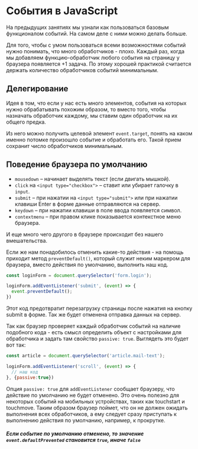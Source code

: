 # События в JavaScript
На предыдущих занятиях мы узнали как пользоваться базовым функционалом событий. На самом деле с ними можно делать больше. 

Для того, чтобы с умом пользоваться всеми возможностями событий нужно понимать, что много обработчиков - плохо. Каждый раз, когда мы добавляем функцию-обработчик любого события на страницу у браузера появляется +1 задача. По этому хорошей практикой считается держать количество обработчиков событий минимальным.

## Делегирование
Идея в том, что если у нас есть много элементов, события на которых нужно обрабатывать похожим образом, то вместо того, чтобы назначать обработчик каждому, мы ставим один обработчик на их общего предка.

Из него можно получить целевой элемент `event.target`, понять на каком именно потомке произошло событие и обработать его. Такой прием сохранит число обработчиков минимальным.

## Поведение браузера по умолчанию
* `mousedown` – начинает выделять текст (если двигать мышкой).
* `click` на `<input type="checkbox">` – ставит или убирает галочку в `input`.
* `submit` – при нажатии на `<input type="submit">` или при нажатии клавиши Enter в форме данные отправляются на сервер.
* `keydown` – при нажатии клавиши в поле ввода появляется символ.
* `contextmenu` – при правом клике показывается контекстное меню браузера.

И еще много чего другого в браузере происходит без нашего вмешательства.

Если же нам понадобилось отменить какие-то действия - на помощь приходит метод `preventDefault()`, который служит неким маркером для браузера, вместо  действия по умолчанию, выполнить наш код.

```js
const loginForm = document.querySelector('form.login');

loginForm.addEventListener('submit', (event) => {
  event.preventDefault();
})
```  
Этот код предотвратит перезагрузку страницы после нажатия на кнопку submit в форме. Так же будет отменена отправка данных на сервер.

Так как браузер проверяет каждый обработчик событий на наличие подобного кода - есть смысл определить объект с настройками для обработчика и задать там свойство `passive: true`. Выглядеть это будет вот так:
```js
const article = document.querySelector('article.mail-text');

loginForm.addEventListener('scroll', (event) => {
  // наш код
}, {passive:true})
```
Опция `passive: true` для `addEventListener` сообщает браузеру, что действие по умолчанию не будет отменено. Это очень полезно для некоторых событий на мобильных устройствах, таких как touchstart и touchmove. Таким образом браузер поймет, что он не должен ожидать выполнения всех обработчиков, а ему следует сразу приступать к выполнению действия по умолчанию, например, к прокрутке.

##### Если событие по умолчанию отменено, то значение `event.defaultPrevented` становится `true`, иначе `false`

